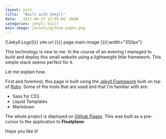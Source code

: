 ```yaml
---
layout: post
title:  "Built with Jekyll"
date:   2017-04-27 12:05:00 -0600
categories: jekyll built
main-image: /assets/github-pages.png
---
```


![Jekyll Logo]({{ site.url }}{{ page.main-image }}){:width="350px"}

This technology is new to me. In the course of an evening I managed to build and deploy this small website using a lightweight little framework. This simple stack seems perfect for it.

Let me explain how.

First and foremost, this page is built using the [Jekyll Framework](https://jekyllrb.com) built on top of [Ruby](http://tryruby.org/levels/1/challenges/0). Some of the tools that are used and that I'm familiar with are:
- Sass for CSS
- Liquid Templates
- Markdown

The whole project is deployed on [Github Pages](https://pages.github.com). This was built as a pre-cursor to the application to **Floatplane**.

Hope you like it!
